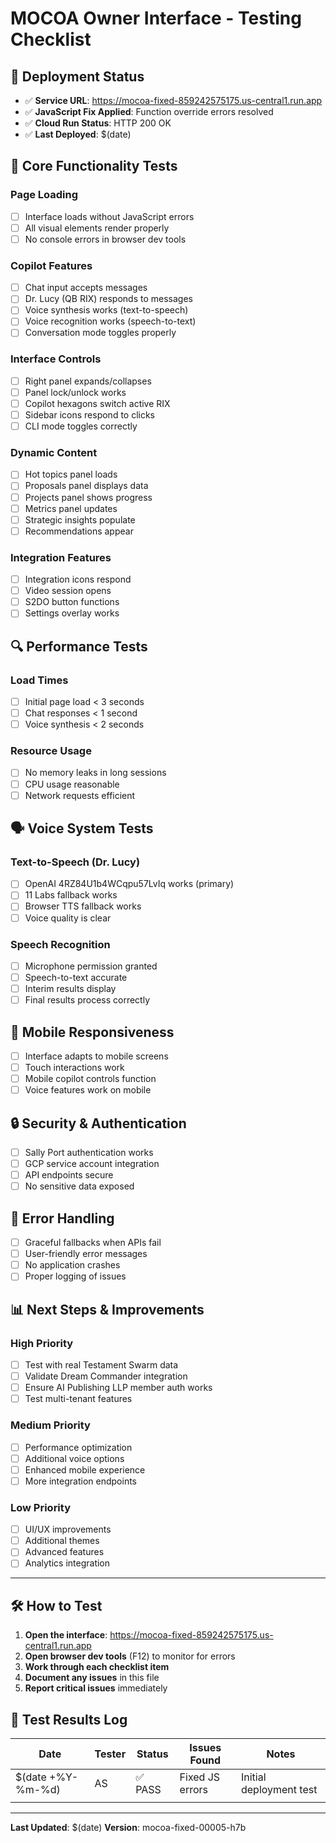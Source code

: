 # MOCOA Owner Interface - Testing Checklist

## 🚀 Deployment Status
- ✅ **Service URL**: https://mocoa-fixed-859242575175.us-central1.run.app
- ✅ **JavaScript Fix Applied**: Function override errors resolved
- ✅ **Cloud Run Status**: HTTP 200 OK
- ✅ **Last Deployed**: $(date)

## 🧪 Core Functionality Tests

### Page Loading
- [ ] Interface loads without JavaScript errors
- [ ] All visual elements render properly
- [ ] No console errors in browser dev tools

### Copilot Features
- [ ] Chat input accepts messages
- [ ] Dr. Lucy (QB RIX) responds to messages
- [ ] Voice synthesis works (text-to-speech)
- [ ] Voice recognition works (speech-to-text)
- [ ] Conversation mode toggles properly

### Interface Controls
- [ ] Right panel expands/collapses
- [ ] Panel lock/unlock works
- [ ] Copilot hexagons switch active RIX
- [ ] Sidebar icons respond to clicks
- [ ] CLI mode toggles correctly

### Dynamic Content
- [ ] Hot topics panel loads
- [ ] Proposals panel displays data
- [ ] Projects panel shows progress
- [ ] Metrics panel updates
- [ ] Strategic insights populate
- [ ] Recommendations appear

### Integration Features
- [ ] Integration icons respond
- [ ] Video session opens
- [ ] S2DO button functions
- [ ] Settings overlay works

## 🔍 Performance Tests

### Load Times
- [ ] Initial page load < 3 seconds
- [ ] Chat responses < 1 second
- [ ] Voice synthesis < 2 seconds

### Resource Usage
- [ ] No memory leaks in long sessions
- [ ] CPU usage reasonable
- [ ] Network requests efficient

## 🗣️ Voice System Tests

### Text-to-Speech (Dr. Lucy)
- [ ] OpenAI 4RZ84U1b4WCqpu57LvIq works (primary)
- [ ] 11 Labs fallback works
- [ ] Browser TTS fallback works
- [ ] Voice quality is clear

### Speech Recognition
- [ ] Microphone permission granted
- [ ] Speech-to-text accurate
- [ ] Interim results display
- [ ] Final results process correctly

## 📱 Mobile Responsiveness
- [ ] Interface adapts to mobile screens
- [ ] Touch interactions work
- [ ] Mobile copilot controls function
- [ ] Voice features work on mobile

## 🔒 Security & Authentication
- [ ] Sally Port authentication works
- [ ] GCP service account integration
- [ ] API endpoints secure
- [ ] No sensitive data exposed

## 🚨 Error Handling
- [ ] Graceful fallbacks when APIs fail
- [ ] User-friendly error messages
- [ ] No application crashes
- [ ] Proper logging of issues

## 📊 Next Steps & Improvements

### High Priority
- [ ] Test with real Testament Swarm data
- [ ] Validate Dream Commander integration
- [ ] Ensure AI Publishing LLP member auth works
- [ ] Test multi-tenant features

### Medium Priority
- [ ] Performance optimization
- [ ] Additional voice options
- [ ] Enhanced mobile experience
- [ ] More integration endpoints

### Low Priority
- [ ] UI/UX improvements
- [ ] Additional themes
- [ ] Advanced features
- [ ] Analytics integration

---

## 🛠️ How to Test

1. **Open the interface**: https://mocoa-fixed-859242575175.us-central1.run.app
2. **Open browser dev tools** (F12) to monitor for errors
3. **Work through each checklist item**
4. **Document any issues** in this file
5. **Report critical issues** immediately

## 📝 Test Results Log

| Date | Tester | Status | Issues Found | Notes |
|------|---------|---------|-------------|-------|
| $(date +%Y-%m-%d) | AS | ✅ PASS | Fixed JS errors | Initial deployment test |
|      |         |        |             |       |

---

**Last Updated**: $(date)
**Version**: mocoa-fixed-00005-h7b
